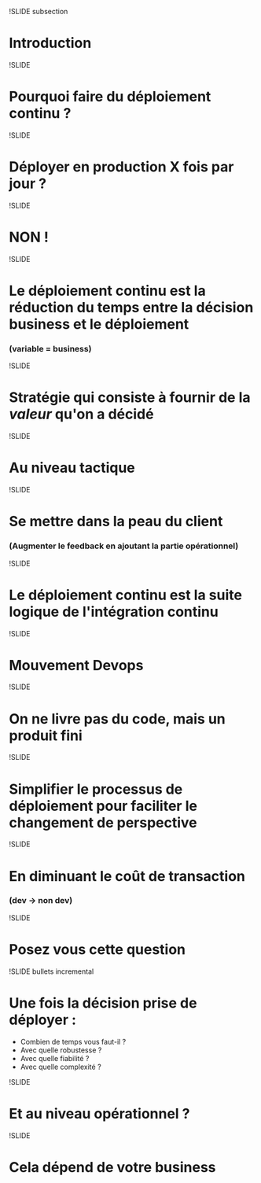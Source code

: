 !SLIDE subsection

# Introduction

!SLIDE

# **Pourquoi** faire du déploiement continu ?

!SLIDE

# Déployer en production X fois par jour ?

!SLIDE

# **NON !**

!SLIDE

# Le déploiement continu est la **réduction** du temps entre la décision business et le déploiement
### (variable = business)

!SLIDE

# Stratégie qui consiste à fournir de la *valeur* **qu&#39;on a décidé**

!SLIDE

# Au niveau tactique

!SLIDE

# Se mettre dans la peau du **client**
### (Augmenter le feedback en ajoutant la partie opérationnel)

!SLIDE

# Le déploiement continu est la suite logique de l&#39;intégration continu 

!SLIDE

# Mouvement Devops

!SLIDE

# On ne livre pas du code, mais un produit fini

!SLIDE

# **Simplifier** le processus de déploiement pour faciliter le changement de perspective

!SLIDE

# En diminuant le **coût de transaction**
### (dev -> non dev)

!SLIDE

# Posez vous cette question

!SLIDE bullets incremental

# Une fois la décision prise de déployer :
* Combien de temps vous faut-il ?
* Avec quelle robustesse ?
* Avec quelle fiabilité ?
* Avec quelle complexité ?

!SLIDE

# Et au niveau opérationnel ?

!SLIDE

# Cela dépend de votre business

